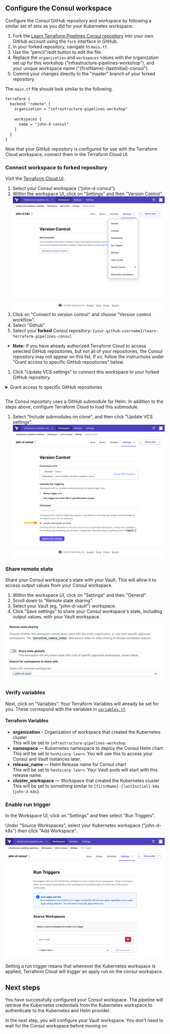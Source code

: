## Configure the Consul workspace

Configure the Consul GitHub repository and workspace by following a similar set
of sets as you did for your Kubernetes workspace.

1. Fork the [Learn Terraform Pipelines Consul
   repository](https://github.com/hashicorp/learn-terraform-pipelines-consul)
   into your own GitHub account using the `fork` interface in GitHub.
1. In your forked repository, navigate to `main.tf`.
1. Use the "pencil"/edit button to edit the file.
1. Replace the `organization` and `workspaces` values with the organization set
   up for this workshop ("infrastructure-pipelines-workshop"), and your unique
   workspace name ("{firstName}-{lastInitial}-consul"). <br/>
1. Commit your changes directly to the "master" branch of your forked
   repository.

The `main.tf` file should look similar to the following.

```
terraform {
  backend "remote" {
    organization = "infrastructure-pipelines-workshop"

    workspaces {
      name = "john-d-consul"
    }
  }
}
```

Now that your GitHub repository is configured for use with the Terraform Cloud
workspace, connect them in the Terraform Cloud UI.

### Connect workspace to forked repository

Visit the [Terraform Cloud
UI](https://app.terraform.io/app/infrastructure-pipelines-workshop).

1. Select your Consul workspace ("john-d-consul").
1. Within the workspace UI, click on "Settings" and then "Version Control".
  ![Click on "Settings" then "Version Control" to access workspace version control](./assets/configure-vcs.png)
1. Click on "Connect to version control" and choose "Version control workflow".
1. Select "Github".
1. Select your **forked** Consul repository:
  `{your-github-username}/learn-terraform-pipelines-consul`
  - **Note:** If you have already authorized Terraform Cloud to access selected
    GitHub repositories, but not all of your repositories, the Consul
    repository may not appear on this list. If so, follow the instructions under
    "Grant access to specific GitHub repositories" below.
1. Click "Update VCS settings" to connect this workspace to your forked GitHub
   repository.

<details style="padding-bottom: 1em;">
<summary>Grant access to specific GitHub repositories</summary>
<br/>
If your forked repository does not appear in the list of repositories above,
follow these steps to grant Terraform Cloud access to the repository.<br/>
<br/>
<ol type="1">
  <li>Log in to [GitHub](https://github.com).</li>
  <li>Navigate to your user profile settings by clicking on your profile picture in
   the upper right, and choosing "Settings" from the menu.</li>
  <li>On the settings page, select "Applications" from the menu on the left.</li>
  <li>
    "Terraform Cloud" should be listed here. Click the "Configure" button next to it.
    <ul>
      <li>If "Terraform Cloud" does not appear, then Terraform Cloud has not been
    configured to access GitHub. Return to Terraform Cloud to connect it to
    GitHub as described above.</li>
    </ul>
  </li>
  <li>On the next page, you can either grant Terraform Cloud access to all of your
   GitHub repositories, or use the "Only select repositories" interface to
   select the repository you forked earlier.</li>
  <li>If you only grant access to select repositories, you will need to repeat the
   last step for all three of the repositories used in this workshop.</li>
</ol>
</details>

The Consul repository uses a GitHub submodule for Helm. In addition to the steps
above, configure Terraform Cloud to load this submodule.

1. Select "Include submodules on clone", and then click "Update VCS settings". 
  ![Include submodules interface](./assets/include-submodules.png)

### Share remote state

Share your Consul workspace's state with your Vault. This will allow it to
access output values from your Consul workspace.

1. Within the workspace UI, click on "Settings" and then "General".
1. Scroll down to "Remote state sharing".
1. Select your Vault (eg, "john-d-vault") workspace.
1. Click "Save settings" to share your Consul workspace's state, including
   output values, with your Vault workspace.

![Terraform Cloud Remote state sharing setting](./assets/tfc-remote-state-consul.png)

### Verify variables

Next, click on "Variables". Your Terraform Variables will already be set for
you. These correspond with the variables in
[`variables.tf`](https://github.com/hashicorp/learn-terraform-pipelines-consul/blob/master/variables.tf).

#### Terraform Variables

- **organization** - Organization of workspace that created the Kubernetes cluster<br/>
  This will be set to `infrastructure-pipelines-workshop`.
- **namespace** — Kubernetes namespace to deploy the Consul Helm chart<br/>
  This will be set to `hashicorp-learn`. You will use this to access your Consul
  and Vault instances later.
- **release_name** — Helm Release name for Consul chart<br/>
  This will be set to `hashicorp-learn`. Your Vault pods will start with this
  release name.
- **cluster_workspace** — Workspace that created the Kubernetes cluster<br/>
  This will be set to something similar to `{firstName}-{lastInitial}-k8s`
  (`john-d-k8s`).

### Enable run trigger

In the Workspace UI, click on "Settings" and then select "Run Triggers".

Under "Source Workspaces", select your Kubernetes workspace ("john-d-k8s") then
click "Add Workspace".

![Select Kubernetes workspace as source workspace](./assets/enable-run-triggers.png)

Setting a run trigger means that whenever the Kubernetes workspace is applied,
Terraform Cloud will trigger an apply run on the consul workspace.

## Next steps

You have successfully configured your Consul workspace. The pipeline will
retrieve the Kubernetes credentials from the Kubernetes workspace to
authenticate to the Kubernetes and Helm provider.

In the next step, you will configure your Vault workspace. You don't need to
wait for the Consul workspace before moving on.
